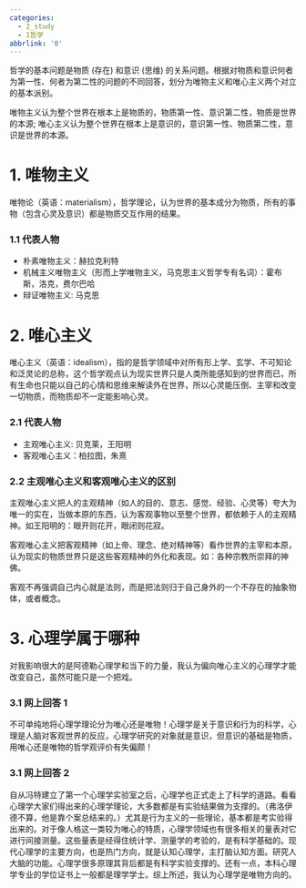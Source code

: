 ```yaml
---
categories:
  - 2_study
  - 1哲学
abbrlink: '0'
---
```


哲学的基本问题是物质 (存在) 和意识 (思维) 的关系问题。根据对物质和意识何者为第一性、何者为第二性的问题的不同回答，划分为唯物主义和唯心主义两个对立的基本派别。

唯物主义认为整个世界在根本上是物质的，物质第一性、意识第二性，物质是世界的本源; 唯心主义认为整个世界在根本上是意识的，意识第一性、物质第二性，意识是世界的本源。

# 1. 唯物主义

唯物论（英语：materialism），哲学理论，认为世界的基本成分为物质，所有的事物（包含心灵及意识）都是物质交互作用的结果。

### 1.1 代表人物

- 朴素唯物主义：赫拉克利特
- 机械主义唯物主义（形而上学唯物主义，马克思主义哲学专有名词）：霍布斯，洛克，费尔巴哈
- 辩证唯物主义: 马克思

# 2. 唯心主义

唯心主义（英语：idealism），指的是哲学领域中对所有形上学、玄学、不可知论和泛灵论的总称，这个哲学观点认为现实世界只是人类所能感知到的世界而已，所有生命也只能以自己的心情和思维来解读外在世界，所以心灵能压倒、主宰和改变一切物质，而物质却不一定能影响心灵。

### 2.1 代表人物

- 主观唯心主义: 贝克莱，王阳明
- 客观唯心主义：柏拉图，朱熹

### 2.2 主观唯心主义和客观唯心主义的区别

主观唯心主义把人的主观精神（如人的目的、意志、感觉、经验、心灵等）夸大为唯一的实在，当做本原的东西，认为客观事物以至整个世界，都依赖于人的主观精神。如王阳明的：眼开则花开，眼闭则花寂。

客观唯心主义把客观精神（如上帝、理念、绝对精神等）看作世界的主宰和本原，认为现实的物质世界只是这些客观精神的外化和表现。如：各种宗教所崇拜的神佛。

客观不再强调自己内心就是法则，而是把法则归于自己身外的一个不存在的抽象物体，或者概念。

# 3. 心理学属于哪种

对我影响很大的是阿德勒心理学和当下的力量，我认为偏向唯心主义的心理学才能改变自己，虽然可能只是一个把戏。

### 3.1 网上回答 1

不可单纯地将心理学理论分为唯心还是唯物！心理学是关于意识和行为的科学，心理是人脑对客观世界的反应，心理学研究的对象就是意识，但意识的基础是物质，用唯心还是唯物的哲学观评价有失偏颇！

### 3.1 网上回答 2

自从冯特建立了第一个心理学实验室之后，心理学也正式走上了科学的道路。看看心理学大家们得出来的心理学理论，大多数都是有实验结果做为支撑的。（弗洛伊德不算，他是靠个案总结来的。）尤其是行为主义的一些理论，基本都是考实验得出来的。对于像人格这一类较为唯心的特质，心理学领域也有很多相关的量表对它进行间接测量。这些量表是经得住统计学、测量学的考验的，是有科学基础的。现代心理学的主要方向，也是热门方向，就是认知心理学，主打脑认知方面。研究人大脑的功能。心理学很多原理其背后都是有科学实验支撑的。还有一点，本科心理学专业的学位证书上一般都是理学学士。综上所述，我认为心理学是唯物方向的。
